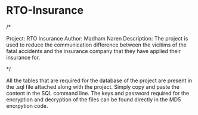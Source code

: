# RTO-Insurance

/*

Project: RTO Insurance
Author: Madham Naren
Description: The project is used to reduce the communication difference between the vicitims of the fatal accidents and the insurance company 
             that they have applied their insurance for.

*/

All the tables that are required for the database of the project are present in the .sql file attached along with the project. 
Simply copy and paste the content in the SQL command line. 
The keys and password required for the encryption and decryption of the files can be found directly in the MD5 encrpytion code.
